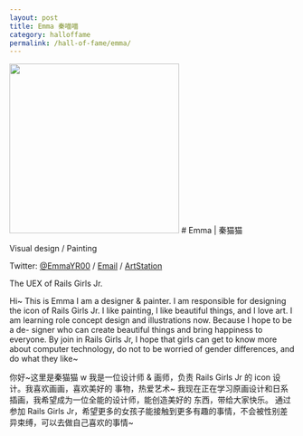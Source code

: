 ```yaml
---
layout: post
title: Emma 秦喵喵
category: halloffame
permalink: /hall-of-fame/emma/
---
```


<img height="300"  src="https://i.loli.net/2018/09/24/5ba80585a28fa.jpg" />
# Emma | 秦猫猫

Visual design / Painting

Twitter: [@EmmaYR00](https://twitter.com/EmmaYR00)  / [Email](mailto:emmayr00@126.com) / [ArtStation](https://www.artstation.com/emmayr)

The UEX of Rails Girls Jr.

Hi~ This is Emma
I am a designer & painter. I am responsible for designing the icon of Rails Girls Jr. I like painting, I like beautiful things, and I love art.
I am learning role concept design and illustrations now. Because I hope to be a de- signer who can create beautiful things and bring happiness to everyone.
By join in Rails Girls Jr, I hope that girls can get to know more about computer technology, do not to be worried of gender differences, and do what they like~

你好~这里是秦猫猫 w
我是一位设计师 & 画师，负责 Rails Girls Jr 的 icon 设计。我喜欢画画，喜欢美好的 事物，热爱艺术~ 我现在正在学习原画设计和日系插画，我希望成为一位全能的设计师，能创造美好的 东西，带给大家快乐。
通过参加 Rails Girls Jr，希望更多的女孩子能接触到更多有趣的事情，不会被性别差 异束缚，可以去做自己喜欢的事情~
